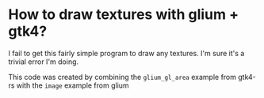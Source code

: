 # How to draw textures with glium + gtk4?

I fail to get this fairly simple program to draw any textures.
I'm sure it's a trivial error I'm doing.

This code was created by combining the `glium_gl_area` example from gtk4-rs
with the `image` example from glium